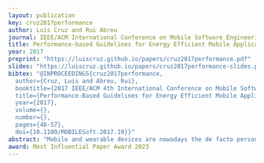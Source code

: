 ```yaml
---
layout: publication
key: cruz2017performance
author: Luís Cruz and Rui Abreu
journal: IEEE/ACM International Conference on Mobile Software Engineering and Systems, MobileSoft 2017
title: Performance-based Guidelines for Energy Efficient Mobile Applications
year: 2017
preprint: "https://luiscruz.github.io/papers/cruz2017performance.pdf"
slides: "https://luiscruz.github.io/papers/cruz2017performance-slides.pdf"
bibtex: "@INPROCEEDINGS{cruz2017performance,
  author={Cruz, Luis and Abreu, Rui},
  booktitle={2017 IEEE/ACM 4th International Conference on Mobile Software Engineering and Systems (MOBILESoft)}, 
  title={Performance-Based Guidelines for Energy Efficient Mobile Applications}, 
  year={2017},
  volume={},
  number={},
  pages={46-57},
  doi={10.1109/MOBILESoft.2017.19}}"
abstract: "Mobile and wearable devices are nowadays the de facto personal computers, while desktop computers are becoming less popular. Therefore, it is important for companies to deliver efficient mobile applications. As an example, Google has published a set of best practices to optimize the performance of Android applications. However, these guidelines fall short to address energy consumption. As mobile software applications operate in resource-constrained environments, guidelines to build energy efficient applications are of utmost importance. In this paper, we studied whether or not a set of best performance-based practices have an impact on the energy consumed by Android applications. In an experimental study with six popular mobile applications, we observed that the battery of the mobile device can last up to approximately an extra hour if the applications are developed with energy-aware practices. This work paves the way for a set of guidelines for energy-aware automatic refactoring techniques."
award: Most Influential Paper Award 2023
---
```

